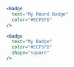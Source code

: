 ```jsx
<Badge
  text="My Round Badge"
  color="#ECF5FD"
/>
```

```jsx
<Badge
  text="My Badge"
  color="#ECF5FD"
  shape="square"
/>
```

